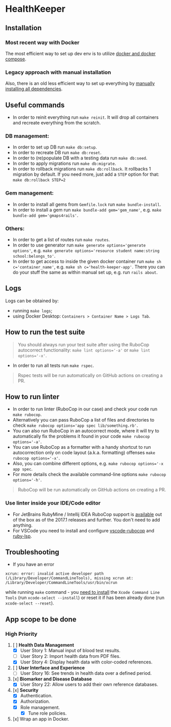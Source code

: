 # HealthKeeper

## Installation

### Most recent way with Docker
The most efficient way to set up dev env is to utilize [docker and docker compose](docs/DockerInstallation.md).

### Legacy approach with manual installation
Also, there is an old less efficient way to set up everything by [manually installing all dependencies](docs/ManualInstallation.md).

## Useful commands
- In order to reinit everything run `make reinit`. It will drop all containers and recreate everything from the scratch.
### DB management:
- In order to set up DB run `make db:setup`. 
- In order to recreate DB run `make db:reset`. 
- In order to (re)populate DB with a testing data run `make db:seed`.
- In order to apply migrations run `make db:migrate`.
- In order to rollback migrations run `make db:rollback`. It rollbacks 1 migration by default. If you need more, just add a `STEP` option for that: `make db:rollback STEP=2`
### Gem management:
- In order to install all gems from `Gemfile.lock` run `make bundle-install`.
- In order to install a gem run `make bundle-add gem='gem_name'`, e.g. `make bundle-add gem='gmaps4rails'`.
### Others:
- In order to get a list of routes run `make routes`. 
- In order to use generator run `make generate options='generate options'`, e.g. `make generate options='resource student name:string school:belongs_to'`.
- In order to get access to inside the given docker container run `make sh c='container_name'`, e.g. `make sh c='health-keeper-app'`.
There you can do your stuff the same as within manual set up, e.g. run `rails about`.

## Logs
Logs can be obtained by:
- running `make logs`;
- using Docker Desktop: `Containers > Container Name > Logs Tab`.

## How to run the test suite
> You should always run your test suite after using the RuboCop autocorrect functionality: `make lint options='-a'` or `make lint options='-x'`. 
- In order to run all tests run `make rspec`.

> Rspec tests will be run automatically on GitHub actions on creating a PR.

## How to run linter
- In order to run linter (RuboCop in our case) and check your code run `make rubocop`.
- Alternatively you can pass RuboCop a list of files and directories to check `make rubocop options='app spec lib/something.rb'`.
- You can also run RuboCop in an autocorrect mode, where it will try to automatically fix the problems it found in your code `make rubocop options='-a'`.
- You can use RuboCop as a formatter with a handy shortcut to run autocorrection only on code layout (a.k.a. formatting) offenses `make rubocop options='-x'`.
- Also, you can combine different options, e.g. `make rubocop options='-x app spec`.
- For more details check the available command-line options `make rubocop options='-h'`.

> RuboCop will be run automatically on GitHub actions on creating a PR.

### Use linter inside your IDE/Code editor
- For JetBrains RubyMine / Intellij IDEA RuboCop support is [available](https://www.jetbrains.com/help/idea/2017.1/rubocop.html) out of the box as of the 2017.1 releases and further. You don't need to add anything.
- For VSCode you need to install and configure [vscode-rubocop](https://github.com/rubocop/vscode-rubocop) and [ruby-lsp](https://github.com/Shopify/ruby-lsp).

## Troubleshooting

- If you have an error
```
xcrun: error: invalid active developer path (/Library/Developer/CommandLineTools), missing xcrun at: /Library/Developer/CommandLineTools/usr/bin/xcrun
```
while running `make` command - you [need to install](https://apple.stackexchange.com/questions/254380/why-am-i-getting-an-invalid-active-developer-path-when-attempting-to-use-git-a) the `Xcode Command Line Tools` (run `xcode-select --install`) or reset it if has been already done (run `xcode-select --reset`).

## App scope to be done

### **High Priority**

1. [ ] **Health Data Management**
   - [x] User Story 1: Manual input of blood test results.
   - [ ] User Story 2: Import health data from PDF files.
   - [x] User Story 4: Display health data with color-coded references.
2. [ ] **User Interface and Experience**
   - [ ] User Story 16: See trends in health data over a defined period.
3. [x] **Biomarker and Disease Database**
   - [x] User Story 22: Allow users to add their own reference databases.
4. [x] **Security**
   - [x] Authentication.
   - [x] Authorization.
   - [x] Role management.
      - [x] Tune role policies.
5. [x] Wrap an app in Docker.